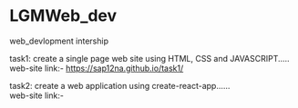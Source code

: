 # LGMWeb_dev
web_devlopment intership

task1: create a single page web site using HTML, CSS and JAVASCRIPT.....     
       web-site link:- https://sap12na.github.io/task1/

task2: create a web application using create-react-app......     
       web-site link:-
